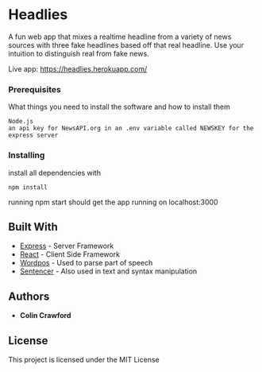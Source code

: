 # Headlies

A fun web app that mixes a realtime headline from a variety of news sources with three fake headlines based off that real headline. Use your intuition to distinguish real from fake news. 

Live app: https://headlies.herokuapp.com/

### Prerequisites

What things you need to install the software and how to install them

```
Node.js
an api key for NewsAPI.org in an .env variable called NEWSKEY for the express server
```

### Installing

install all dependencies with 

```
npm install
```

running npm start should get the app running on localhost:3000


## Built With

* [Express](https://expressjs.com/) - Server Framework
* [React](https://react.foundation/) - Client Side Framework
* [Wordpos](https://github.com/moos/wordpos) - Used to parse part of speech
* [Sentencer](https://www.npmjs.com/package/sentencer) - Also used in text and syntax manipulation

## Authors

* **Colin Crawford**

## License

This project is licensed under the MIT License 
